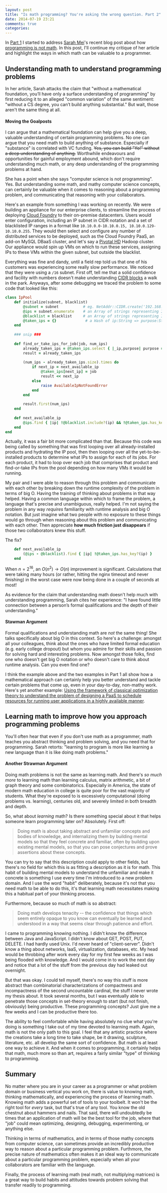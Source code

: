 ```yaml
---
layout: post
title: "Is math programming? You're asking the wrong question. Part 2"
date: 2014-07-19 23:21
comments: true
categories: 
---
```


In [Part 1](/blog/2014/07/19/is-math-programming-youre-asking-the-wrong-question-part-1/) I started to address [Sarah Mei](https://twitter.com/sarahmei)'s recent blog post about how [programming is not math](http://www.sarahmei.com/blog/2014/07/15/programming-is-not-math/).  In this post, I'll continue my critique of her article and highlight the ways in which math can be valuable to a programmer.

## Understanding math to understand programming problems

In her article, Sarah attacks the claim that "without a mathematical foundation, you’ll have only a surface understanding of programming" by first reducing it to an alleged "common variation" of the same sentiment: "without a CS degree, you can’t build anything substantial."  But wait, those aren't the same thing at all.
<!--more-->

#### Moving the Goalposts

I can argue that a mathematical foundation can help give you a deep, valuable understanding of certain programming problems.  No one can argue that you need math to build anything of substance.  Especially if "substance" is correlated with VC funding.  ~~Yes, you can build "Yo!" without a deep understanding of anything.~~  Worthwhile endeavours and opportunities for gainful employment abound, which don't require understanding much math, or any deep understanding of the programming problems at hand.  

She has a point when she says "computer science is not programming".  Yes.  But understanding some math, and mathy computer science concepts, can certainly be valuable when it comes to reasoning about a programming problem, and communicating that reasoning with your collaborators.

Here's an example from something I was working on recently.  We were building an appliance for our enterprise clients, to streamline the process of deploying [Cloud Foundry](https://www.gopivotal.com/platform-as-a-service/cloud-foundry) to their on-premise datacenters.  Users would enter configuration, including an IP subnet in CIDR notation and a set of blacklisted IP ranges in a format like `10.10.0.0-10.10.0.15, 10.10.0.129-10.10.0.255`.  They would then select and configure any number of distributed services to be deployed, such as the Cloud Foundry PaaS, an add-on MySQL DBaaS cluster, and let's say a [Pivotal HD](http://www.gopivotal.com/big-data/pivotal-hd) Hadoop cluster.  Our appliance would spin up VMs on which to run these services, assigning IPs to these VMs within the given subnet, but outside the blacklist.

Everything was fine and dandy, until a field rep told us that one of his customers was experiencing some really slow performance.  We noticed that they were using a `/16` subnet.  First off, tell me that a solid confidence and facility with numbers doesn't make understanding [CIDR blocks](http://en.wikipedia.org/wiki/Classless_Inter-Domain_Routing#CIDR_blocks) a walk in the park.  Anyways, after some debugging we traced the problem to some code that looked like this:

```ruby  
class IpPool
	def initialize(subnet, blacklist)
		@subnet = subnet           # eg. NetAddr::CIDR.create('192.168.1.1/24')
		@ips = subnet.enumerate    # an Array of strings representing IPs in the subnet
		@blacklist = blacklist     # an Array of strings representing IPs to avoid using
		@taken_ips = {}				# a Hash of ip:String => purpose:String pairs
	end
	
	### snip ###
	
	def find_or_take_ips_for_job(job, num_ips)
		already_taken_ips = @taken_ips.select { |_ip,purpose| purpose == job }.keys
		result = already_taken_ips
		
		(num_ips - already_taken_ips.size).times do
			if next_ip = next_available_ip
				@taken_ips[next_ip] = job
				result << next_ip
			else
				raise AvailableIpNotFoundError
			end
		end
		
		result.first(num_ips)
	end
    
	def next_available_ip
		@ips.find { |ip| !@blacklist.include?(ip) && !@taken_ips.has_key?(ip) }
	end
end
```

Actually, it was a fair bit more complicated than that.  Because this code was being called by something that was first looping over all already-installed products and hydrating the IP pool, then then looping over all the yet-to-be-installed products to determine what IPs to assign for each of its jobs. For each product, it had to loop over each job that comprises that product and find-or-take IPs from the pool depending on how many VMs it would be running.

My pair and I were able to reason through this problem and communicate with each other by breaking down the runtime complexity of the problem in terms of big O.  Having the training of thinking about problems in that way helped.  Having a common language within which to frame the problem, a language that's precise and unambiguous, really helped.  I'm not saying the problem in any way *requires* familiarity with runtime analysis and big O notation.  But just imagine what two people with no exposure to these things would go through when reasoning about this problem and communicating with each other.  Then appreciate **how much friction just disappears** if those two collaborators knew this stuff.

The fix?

```ruby
	def next_available_ip
		(@ips - @blacklist).find { |ip| !@taken_ips.has_key?(ip) }
	end
```

When $n = 2^{16}$, an $O(n^2) \to O(n)$ improvement is significant.  Calculations that were taking many hours (or rather, hitting the nginx timeout and never finishing) in the worst case were now being done in a couple of seconds at most!

As evidence for the claim that understanding math doesn't help much with understanding programming, Sarah cites her experience: "I have found little connection between a person’s formal qualifications and the depth of their understanding."

#### Stawman Argument

Formal qualifications and understanding math are *not* the same thing!  She talks specifically about big O in this context.  So here's a challenge: amongst all your colleagues, think about the ones who have limited formal education (e.g. early college dropout) but whom you admire for their skills and passion for solving hard and interesting problems.  Now amongst those folks, find one who doesn't get big O notation or who doesn't care to think about runtime analysis.  Can you even find one?

I think the example above and the two examples in Part 1 all show how a mathematical approach can certainly help you better understand and tackle certain problems that come up, even in your day-to-day, non-mathy work.  Here's yet another example: [Using the framework of classical optimization theory to understand the problem of designing a PaaS to schedule resources for running user applications in a highly available manner](http://blog.gopivotal.com/cloud-foundry-pivotal/products/app-placement-in-cloud-foundry-diego-a-classical-optimization-problem).

## Learning math to improve how you approach programming problems

You'll often hear that even if you don't use math as a programmer, math teaches you abstract thinking and problem solving, and you need that for programming.  Sarah retorts: "learning to program is more like learning a new language than it is like doing math problems."

#### Another Strawman Argument

Doing math problems is not the same as learning math.  And there's *so much more* to learning math than learning calculus, matrix arithmetic, a bit of graph theory and some combinatorics.  Especially in America, the state of modern math education in college is quite poor for the vast majority of students.  What they're exposed to is excessively computational (doing problems vs. learning), centuries old, and severely limited in both breadth and depth.

So, what about *learning* math?  Is there something special about it that helps someone learn programming later on?  Absolutely.  First off:

> Doing math is about taking abstract and unfamiliar concepts and bodies of knowledge, and internalizing them by building mental models so that they feel concrete and familiar, often by building upon existing mental models, so that you can pose conjectures and prove assertions about these concepts.

You can try to say that this description could apply to other fields, but there's no field for which this is as fitting a description as it is for math.  This habit of building mental models to understand the unfamiliar and make it concrete is something I use every time I'm introduced to a new problem domain.  And I use the word "habit" deliberately, because it's not that you need math to be able to do this, it's that learning math necessitates making this a habitual part of your thinking process.

Furthermore, because so much of math is so abstract:

> Doing math develops tenacity -- the confidence that things which seem entirely opaque to you know can eventually be learned and understood in a way that seems clear through patience and effort.

I came to programming knowing nothing.  I didn't know the difference between Java and JavaScript.  I didn't know about GET, POST, PUT, DELETE.  I had hardly used Unix.  I'd never heard of "client-server".  Didn't know a thing about networks, IaaS, virtualization, databases, etc.  My head would be throbbing after work every day for my first few weeks as I was being flooded with knowledge.  And I would come in to work the next day and notice that a lot of the stuff from the previous day had leaked out overnight.

But that was okay.  I could tell myself, there's no way this stuff is more abstract than combinatorial characterizations of compactness and incompactness of the second uncountable cardinal, the stuff I never wrote my thesis about.  It took several months, but I was eventually able to penetrate those concepts in set-theory enough to start (but not finish, obviously) being productive.  These programming concepts?  Just give me a few weeks and I can be productive there too.

The ability to feel comfortable while having absolutely no clue what you're doing is something I take out of my time devoted to learning math.  Again, math is not the only path to this goal.  I feel that any artistic practice where the creations take a long time to take shape, be it drawing, sculpture, literature, etc. all develop the same sort of confidence.  But math is at least one way to achieve it.  And when it comes to programming, it certainly helps that math, much more so than art, requires a fairly similar "type" of thinking to programming.

## Summary

No matter where you are in your career as a programmer or what problem domain or business vertical you work on, there is value to knowing math, thinking mathematically, and experiencing the process of learning math.  Knowing math adds a powerful set of tools to your toolbelt.  It won't be the right tool for *every* task, but that's true of any tool.  You know the old chestnut about hammers and nails.  That said, there will undoubtedly be times that an application of math will be the best tool for the job, where that "job" could mean optimizing, designing, debugging, experimenting, or anything else.

Thinking in terms of mathematics, and in terms of those mathy concepts from computer science, can sometimes provide an incredibly productive way to reason about a particular programming problem.  Furthmore, the precise nature of mathematics often makes it an ideal way to communicate about a particular programming problem, especially when all your collaborators are familiar with the language.

Finally, the process of learning math (real math, not multiplying matrices) is a great way to build habits and attitudes towards problem solving that transfer readily to programming.